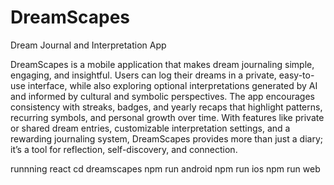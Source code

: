 # DreamScapes
Dream Journal and Interpretation App

DreamScapes is a mobile application that makes dream journaling simple, engaging, and insightful. Users can log their dreams in a private, easy-to-use interface, while also exploring optional interpretations generated by AI and informed by cultural and symbolic perspectives. The app encourages consistency with streaks, badges, and yearly recaps that highlight patterns, recurring symbols, and personal growth over time. With features like private or shared dream entries, customizable interpretation settings, and a rewarding journaling system, DreamScapes provides more than just a diary; it’s a tool for reflection, self-discovery, and connection.


runnning react
cd dreamscapes
npm run android
npm run ios
npm run web
